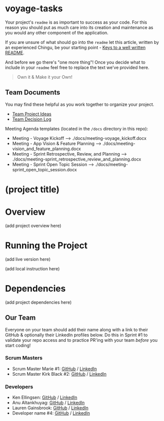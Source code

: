 # voyage-tasks

Your project's `readme` is as important to success as your code. For
this reason you should put as much care into its creation and maintenance
as you would any other component of the application.

If you are unsure of what should go into the `readme` let this article,
written by an experienced Chingu, be your starting point -
[Keys to a well written README](https://tinyurl.com/yk3wubft).

And before we go there's "one more thing"! Once you decide what to include
in your `readme` feel free to replace the text we've provided here.

> Own it & Make it your Own!

## Team Documents

You may find these helpful as you work together to organize your project.

- [Team Project Ideas](./docs/team_project_ideas.md)
- [Team Decision Log](./docs/team_decision_log.md)

Meeting Agenda templates (located in the `/docs` directory in this repo):

- Meeting - Voyage Kickoff --> ./docs/meeting-voyage_kickoff.docx
- Meeting - App Vision & Feature Planning --> ./docs/meeting-vision_and_feature_planning.docx
- Meeting - Sprint Retrospective, Review, and Planning --> ./docs/meeting-sprint_retrospective_review_and_planning.docx
- Meeting - Sprint Open Topic Session --> ./docs/meeting-sprint_open_topic_session.docx

# (project title)

# Overview

(add project overview here)

# Running the Project

(add live version here)

(add local instruction here)

# Dependencies

(add project dependencies here)

## Our Team

Everyone on your team should add their name along with a link to their GitHub
& optionally their LinkedIn profiles below. Do this in Sprint #1 to validate
your repo access and to practice PR'ing with your team _before_ you start
coding!

### Scrum Masters

- Scrum Master Marie #1: [GitHub](https://github.com/Mari618) / [LinkedIn](https://www.linkedin.com/in/m-joseph-)
- Scrum Master Kirk Black #2: [GitHub](https://github.com/kirkblackjr) / [LinkedIn](https://linkedin.com/in/kirk-black-in-tech)

### Developers

- Ken Ellingsen: [GitHub](https://github.com/ken-ellingsen) / [LinkedIn](https://www.linkedin.com/in/ken-ellingsen/)
- Anu Altankhuyag: [GitHub](https://github.com/lunargravity) / [LinkedIn](https://www.linkedin.com/in/anu-altankhuyag/)
- Lauren Gainsbrook: [GitHub](https://github.com/lgainsbrook) / [LinkedIn](https://linkedin.com/in/lauren-gainsbrook)
- Developer name #4: [GitHub](https://github.com/ghaccountname) / [LinkedIn](https://linkedin.com/in/liaccountname)
